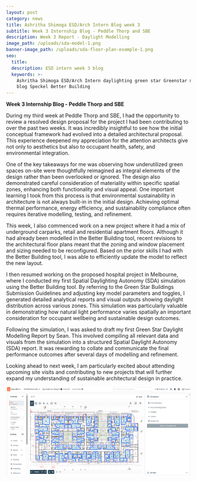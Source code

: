 ```yaml
---
layout: post
category: news
title: Ashritha Shimoga ESD/Arch Intern Blog week 3
subtitle: Week 3 Internship Blog - Peddle Thorp and SBE
description: Week 3 Report - Daylight Modelling
image_path: /uploads/sda-model-1.png
banner-image_path: /uploads/sda-floor-plan-example-1.png
seo:
  title:
  description: ESD intern week 3 blog
  keywords: >-
    Ashritha Shimoga ESD/Arch Intern daylighting green star Greenstar modelling
    blog Speckel Better Building
---
```

**Week 3 Internship Blog - Peddle Thorp and SBE**

During my third week at Peddle Thorp and SBE, I had the opportunity to review a resolved design proposal for the project I had been contributing to over the past two weeks. It was incredibly insightful to see how the initial conceptual framework had evolved into a detailed architectural proposal. This experience deepened my appreciation for the attention architects give not only to aesthetics but also to occupant health, safety, and environmental integration.

One of the key takeaways for me was observing how underutilized green spaces on-site were thoughtfully reimagined as integral elements of the design rather than been overlooked or ignored. The design also demonstrated careful consideration of materiality within specific spatial zones, enhancing both functionality and visual appeal. One important learning I took from this process is that environmental sustainability in architecture is not always built-in in the initial design. Achieving optimal thermal performance, energy efficiency, and sustainability compliance often requires iterative modelling, testing, and refinement.

This week, I also commenced work on a new project where it had a mix of underground carparks, retail and residential apartment floors. Although it had already been modelled in the Better Building tool, recent revisions to the architectural floor plans meant that the zoning and window placement and sizing needed to be reconfigured. Based on the prior skills I had with the Better Building tool, I was able to efficiently update the model to reflect the new layout.

I then resumed working on the proposed hospital project in Melbourne, where I conducted my first Spatial Daylighting Autonomy (SDA) simulation using the Better Building tool. By referring to the Green Star Buildings  Submission Guidelines and adjusting key model parameters and toggles, I generated detailed analytical reports and visual outputs showing daylight distribution across various zones. This simulation was particularly valuable in demonstrating how natural light performance varies spatially an important consideration for occupant wellbeing and sustainable design outcomes.

Following the simulation, I was asked to draft my first Green Star Daylight Modelling Report by Sean. This involved compiling all relevant data and visuals from the simulation into a structured Spatial Daylight Autonomy (SDA) report. It was rewarding to collate and communicate the final performance outcomes after several days of modelling and refinement.

Looking ahead to next week, I am particularly excited about attending upcoming site visits and contributing to new projects that will further expand my understanding of sustainable architectural design in practice.

![](/uploads/259-whitehorse-rd.png)